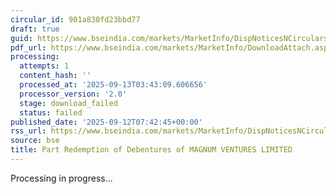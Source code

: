 ```yaml
---
circular_id: 901a830fd23bbd77
draft: true
guid: https://www.bseindia.com/markets/MarketInfo/DispNoticesNCirculars.aspx?Noticeid={BE2300F0-EABE-435E-B6DE-01372AD2E3B0}&noticeno=20250912-25&dt=09/12/2025&icount=25&totcount=103&flag=0
pdf_url: https://www.bseindia.com/markets/MarketInfo/DownloadAttach.aspx?id=20250912-25&attachedId=
processing:
  attempts: 1
  content_hash: ''
  processed_at: '2025-09-13T03:43:09.606656'
  processor_version: '2.0'
  stage: download_failed
  status: failed
published_date: '2025-09-12T07:42:45+00:00'
rss_url: https://www.bseindia.com/markets/MarketInfo/DispNoticesNCirculars.aspx?Noticeid={BE2300F0-EABE-435E-B6DE-01372AD2E3B0}&noticeno=20250912-25&dt=09/12/2025&icount=25&totcount=103&flag=0
source: bse
title: Part Redemption of Debentures of MAGNUM VENTURES LIMITED
---
```


Processing in progress...